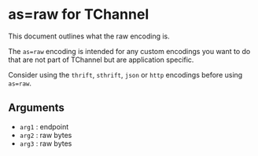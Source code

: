 # as=raw for TChannel

This document outlines what the raw encoding is.

The `as=raw` encoding is intended for any custom encodings you want to do that
are not part of TChannel but are application specific.

Consider using the `thrift`, `sthrift`, `json` or `http` encodings
before using `as=raw`.

## Arguments

 - `arg1` : endpoint
 - `arg2` : raw bytes
 - `arg3` : raw bytes
